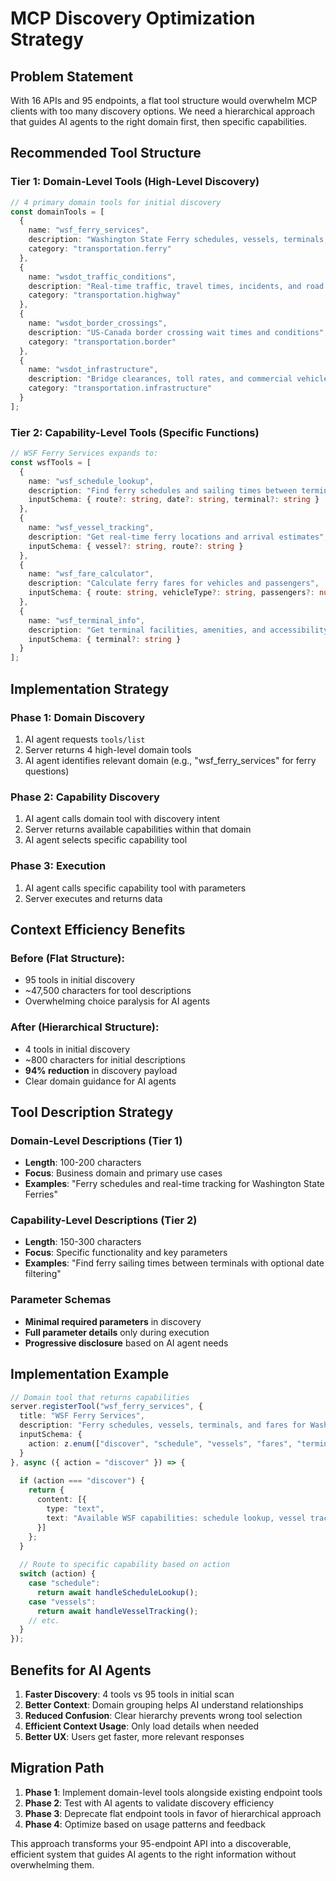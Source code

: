 # MCP Discovery Optimization Strategy

## Problem Statement

With 16 APIs and 95 endpoints, a flat tool structure would overwhelm MCP clients with too many discovery options. We need a hierarchical approach that guides AI agents to the right domain first, then specific capabilities.

## Recommended Tool Structure

### Tier 1: Domain-Level Tools (High-Level Discovery)
```typescript
// 4 primary domain tools for initial discovery
const domainTools = [
  {
    name: "wsf_ferry_services",
    description: "Washington State Ferry schedules, vessels, terminals, and fares",
    category: "transportation.ferry"
  },
  {
    name: "wsdot_traffic_conditions", 
    description: "Real-time traffic, travel times, incidents, and road conditions",
    category: "transportation.highway"
  },
  {
    name: "wsdot_border_crossings",
    description: "US-Canada border crossing wait times and conditions", 
    category: "transportation.border"
  },
  {
    name: "wsdot_infrastructure",
    description: "Bridge clearances, toll rates, and commercial vehicle restrictions",
    category: "transportation.infrastructure"
  }
];
```

### Tier 2: Capability-Level Tools (Specific Functions)
```typescript
// WSF Ferry Services expands to:
const wsfTools = [
  {
    name: "wsf_schedule_lookup",
    description: "Find ferry schedules and sailing times between terminals",
    inputSchema: { route?: string, date?: string, terminal?: string }
  },
  {
    name: "wsf_vessel_tracking", 
    description: "Get real-time ferry locations and arrival estimates",
    inputSchema: { vessel?: string, route?: string }
  },
  {
    name: "wsf_fare_calculator",
    description: "Calculate ferry fares for vehicles and passengers", 
    inputSchema: { route: string, vehicleType?: string, passengers?: number }
  },
  {
    name: "wsf_terminal_info",
    description: "Get terminal facilities, amenities, and accessibility info",
    inputSchema: { terminal?: string }
  }
];
```

## Implementation Strategy

### Phase 1: Domain Discovery
1. AI agent requests `tools/list`
2. Server returns 4 high-level domain tools
3. AI agent identifies relevant domain (e.g., "wsf_ferry_services" for ferry questions)

### Phase 2: Capability Discovery  
1. AI agent calls domain tool with discovery intent
2. Server returns available capabilities within that domain
3. AI agent selects specific capability tool

### Phase 3: Execution
1. AI agent calls specific capability tool with parameters
2. Server executes and returns data

## Context Efficiency Benefits

### Before (Flat Structure):
- 95 tools in initial discovery
- ~47,500 characters for tool descriptions
- Overwhelming choice paralysis for AI agents

### After (Hierarchical Structure):
- 4 tools in initial discovery  
- ~800 characters for initial descriptions
- **94% reduction** in discovery payload
- Clear domain guidance for AI agents

## Tool Description Strategy

### Domain-Level Descriptions (Tier 1)
- **Length**: 100-200 characters
- **Focus**: Business domain and primary use cases
- **Examples**: "Ferry schedules and real-time tracking for Washington State Ferries"

### Capability-Level Descriptions (Tier 2)  
- **Length**: 150-300 characters
- **Focus**: Specific functionality and key parameters
- **Examples**: "Find ferry sailing times between terminals with optional date filtering"

### Parameter Schemas
- **Minimal required parameters** in discovery
- **Full parameter details** only during execution
- **Progressive disclosure** based on AI agent needs

## Implementation Example

```typescript
// Domain tool that returns capabilities
server.registerTool("wsf_ferry_services", {
  title: "WSF Ferry Services",
  description: "Ferry schedules, vessels, terminals, and fares for Washington State Ferries",
  inputSchema: { 
    action: z.enum(["discover", "schedule", "vessels", "fares", "terminals"]).optional()
  }
}, async ({ action = "discover" }) => {
  
  if (action === "discover") {
    return {
      content: [{
        type: "text", 
        text: "Available WSF capabilities: schedule lookup, vessel tracking, fare calculation, terminal information"
      }]
    };
  }
  
  // Route to specific capability based on action
  switch (action) {
    case "schedule":
      return await handleScheduleLookup();
    case "vessels": 
      return await handleVesselTracking();
    // etc.
  }
});
```

## Benefits for AI Agents

1. **Faster Discovery**: 4 tools vs 95 tools in initial scan
2. **Better Context**: Domain grouping helps AI understand relationships  
3. **Reduced Confusion**: Clear hierarchy prevents wrong tool selection
4. **Efficient Context Usage**: Only load details when needed
5. **Better UX**: Users get faster, more relevant responses

## Migration Path

1. **Phase 1**: Implement domain-level tools alongside existing endpoint tools
2. **Phase 2**: Test with AI agents to validate discovery efficiency  
3. **Phase 3**: Deprecate flat endpoint tools in favor of hierarchical approach
4. **Phase 4**: Optimize based on usage patterns and feedback

This approach transforms your 95-endpoint API into a discoverable, efficient system that guides AI agents to the right information without overwhelming them.
